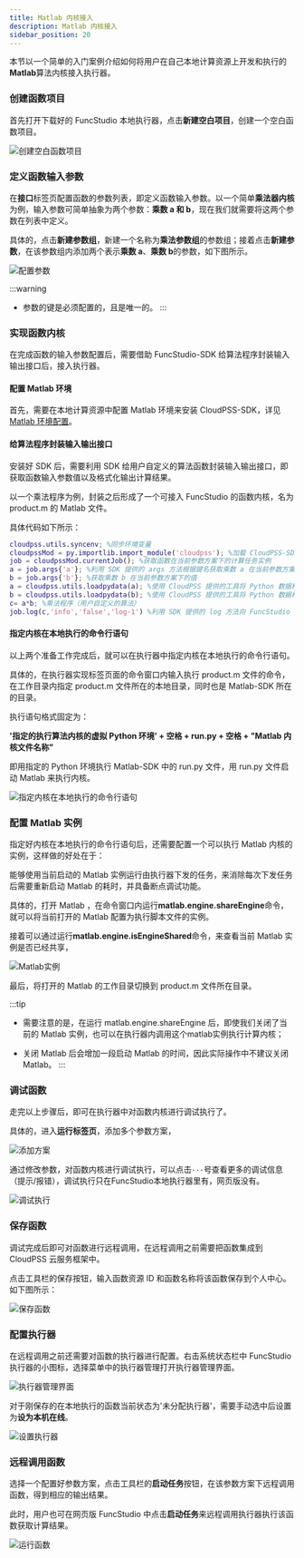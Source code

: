```yaml
---
title: Matlab 内核接入
description: Matlab 内核接入
sidebar_position: 20
---
```


本节以一个简单的入门案例介绍如何将用户在自己本地计算资源上开发和执行的**Matlab**算法内核接入执行器。

### 创建函数项目

首先打开下载好的 FuncStudio 本地执行器，点击**新建空白项目**，创建一个空白函数项目。

![创建空白函数项目](./1.png)

### 定义函数输入参数

在**接口**标签页配置函数的参数列表，即定义函数输入参数。以一个简单**乘法器内核**为例，输入参数可简单抽象为两个参数：**乘数 a 和 b**，现在我们就需要将这两个参数在列表中定义。

具体的，点击**新建参数组**，新建一个名称为**乘法参数组**的参数组；接着点击**新建参数**，在该参数组内添加两个表示**乘数 a**、**乘数 b**的参数，如下图所示。

![配置参数](./2.png)

:::warning
- 参数的键是必须配置的，且是唯一的。
:::

### 实现函数内核

在完成函数的输入参数配置后，需要借助 FuncStudio-SDK 给算法程序封装输入输出接口后，接入执行器。

#### 配置 Matlab 环境

首先，需要在本地计算资源中配置 Matlab 环境来安装 CloudPSS-SDK，详见[Matlab 环境配置](../../../envir/matlab/index.md)。

#### 给算法程序封装输入输出接口

安装好 SDK 后，需要利用 SDK 给用户自定义的算法函数封装输入输出接口，即获取函数输入参数值以及格式化输出计算结果。

以一个乘法程序为例，封装之后形成了一个可接入 FuncStudio 的函数内核，名为 product.m 的 Matlab 文件。

具体代码如下所示：

```matlab title="product.m" showLineNumbers
cloudpss.utils.syncenv; %同步环境变量
cloudpssMod = py.importlib.import_module('cloudpss'); %加载 CloudPSS-SDK
job = cloudpssMod.currentJob(); %获取函数在当前参数方案下的计算任务实例
a = job.args{'a'}; %利用 SDK 提供的 args 方法根据键名获取乘数 a 在当前参数方案下的值
b = job.args{'b'}; %获取乘数 b 在当前参数方案下的值
a = cloudpss.utils.loadpydata(a); %使用 CloudPSS 提供的工具将 Python 数据格式转换为 Matlab 数据格式
b = cloudpss.utils.loadpydata(b); %使用 CloudPSS 提供的工具将 Python 数据格式转换为 Matlab 数据格式
c= a*b; %乘法程序（用户自定义的算法）
job.log(c,'info','false','log-1') %利用 SDK 提供的 log 方法向 FuncStudio 发送文本结果
```

#### 指定内核在本地执行的命令行语句

以上两个准备工作完成后，就可以在执行器中指定内核在本地执行的命令行语句。

具体的，在执行器实现标签页面的命令窗口内输入执行 product.m 文件的命令，在工作目录内指定 product.m 文件所在的本地目录，同时也是 Matlab-SDK 所在的目录。

执行语句格式固定为：

**'指定的执行算法内核的虚拟 Python 环境' + 空格 + run.py + 空格 + "Matlab 内核文件名称"**

即用指定的 Python 环境执行 Matlab-SDK 中的 run.py 文件，用 run.py 文件启动 Matlab 来执行内核。

![指定内核在本地执行的命令行语句](./3.png)

### 配置 Matlab 实例

指定好内核在本地执行的命令行语句后，还需要配置一个可以执行 Matlab 内核的实例，这样做的好处在于：

能够使用当前启动的 Matlab 实例运行由执行器下发的任务，来消除每次下发任务后需要重新启动 Matlab 的耗时，并具备断点调试功能。

具体的，打开 Matlab ，在命令窗口内运行**matlab.engine.shareEngine**命令，就可以将当前打开的 Matlab 配置为执行脚本文件的实例。

接着可以通过运行**matlab.engine.isEngineShared**命令，来查看当前 Matlab 实例是否已经共享，

![Matlab实例](./4.png)

最后，将打开的 Matlab 的工作目录切换到 product.m 文件所在目录。

:::tip
- 需要注意的是，在运行 matlab.engine.shareEngine 后，即使我们关闭了当前的 Matlab 实例，也可以在执行器内调用这个matlab实例执行计算内核；

- 关闭 Matlab 后会增加一段启动 Matlab 的时间，因此实际操作中不建议关闭 Matlab。
:::

### 调试函数

走完以上步骤后，即可在执行器中对函数内核进行调试执行了。

具体的，进入**运行标签页**，添加多个参数方案，

![添加方案](./5.png)

通过修改参数，对函数内核进行调试执行，可以点击`···`号查看更多的调试信息（提示/报错），调试执行只在FuncStudio本地执行器里有，网页版没有。

![调试执行](./6.png)

### 保存函数

调试完成后即可对函数进行远程调用，在远程调用之前需要把函数集成到 CloudPSS 云服务框架中。

点击工具栏的保存按钮，输入函数资源 ID 和函数名称将该函数保存到个人中心。如下图所示：

![保存函数](./保存函数.png "保存函数")

### 配置执行器

在远程调用之前还需要对函数的执行器进行配置。右击系统状态栏中 FuncStudio 执行器的小图标，选择菜单中的执行器管理打开执行器管理界面。

![执行器管理界面](./执行器管理界面.png "执行器管理界面")

对于刚保存的在本地执行的函数当前状态为'未分配执行器'，需要手动选中后设置为**设为本机在线**。

![设置执行器](./设置执行器.png "设置执行器")

### 远程调用函数

选择一个配置好参数方案，点击工具栏的**启动任务**按钮，在该参数方案下远程调用函数，得到相应的输出结果。

此时，用户也可在网页版 FuncStudio 中点击**启动任务**来远程调用执行器执行该函数获取计算结果。

![运行函数](./7.png)